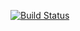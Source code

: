 [![Build Status](https://ci.consulo.io/job/consulo-apache-velocity/badge/icon)](https://ci.consulo.io/job/consulo-apache-velocity/)
